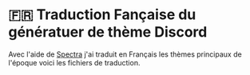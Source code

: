 # 🇫🇷 Traduction Fançaise du génératuer de thème Discord 

Avec l'aide de [Spectra](https://github.com/codedotspectra) j'ai traduit en Français les thèmes principaux de l'époque voici les fichiers de traduction.